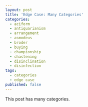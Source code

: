 ```yaml
---
layout: post
title: 'Edge Case: Many Categories'
categories:
  - aciform
  - antiquarianism
  - arrangement
  - asmodeus
  - broder
  - buying
  - championship
  - chastening
  - disinclination
  - disinfection
tags:
  - categories
  - edge case
published: false
---
```


This post has many categories.
